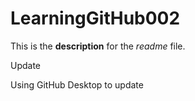 # LearningGitHub002

This is the **description** for the _readme_ file.

Update


Using GitHub Desktop to update

